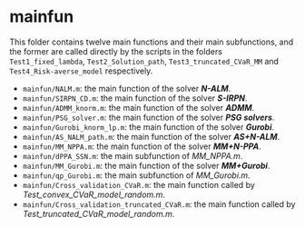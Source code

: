 # mainfun
This folder contains twelve main functions and their main subfunctions, and the former are called directly by the scripts in the folders `Test1_fixed_lambda`, `Test2_Solution_path`, `Test3_truncated_CVaR_MM` and `Test4_Risk-averse_model` respectively.
- `mainfun/NALM.m`: the main function of the solver ***N-ALM***.
- `mainfun/SIRPN_CD.m`: the main function of the solver ***S-IRPN***.
- `mainfun/ADMM_knorm.m`: the main function of the solver ***ADMM***.
- `mainfun/PSG_solver.m`: the main function of the solver ***PSG solvers***.
- `mainfun/Gurobi_knorm_lp.m`: the main function of the solver ***Gurobi***.
- `mainfun/AS_NALM_path.m`:  the main function of the solver ***AS+N-ALM***.
- `mainfun/MM_NPPA.m`:  the main function of the solver ***MM+N-PPA***.
- `mainfun/dPPA_SSN.m`: the main subfunction of *MM_NPPA.m*.
- `mainfun/MM_Gurobi.m`: the main function of the solver ***MM+Gurobi***.
- `mainfun/qp_Gurobi.m`: the main subfunction of *MM_Gurobi.m*.
- `mainfun/Cross_validation_CVaR.m`: the main function called by *Test_convex_CVaR_model_random.m*.
- `mainfun/Cross_validation_truncated_CVaR.m`: the main function called by *Test_truncated_CVaR_model_random.m*.
